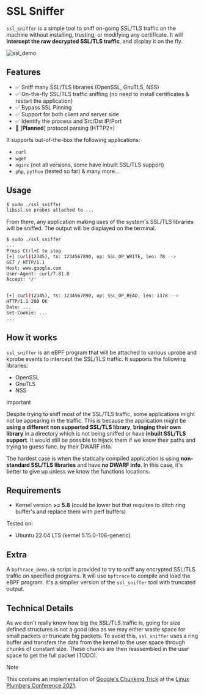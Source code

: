 # SSL Sniffer

`ssl_sniffer` is a simple tool to sniff on-going SSL/TLS traffic on the machine without installing, trusting, or modifying any certificate. It will **intercept the raw decrypted SSL/TLS traffic**, and display it on the fly.

![ssl_demo](../../.github/resources/ssl_sniffer_demo.gif)

## Features

- ✅ Sniff many SSL/TLS libraries (OpenSSL, GnuTLS, NSS)
- ✅ On-the-fly SSL/TLS traffic sniffing (no need to install certificates & restart the application)
- ✅ Bypass SSL Pinning
- ✅ Support for both client and server side
- ✅ Identify the process and Src/Dst IP/Port
- 🚧 [**Planned**] protocol parsing (HTTP2+)

It supports out-of-the-box the following applications:
- `curl`
- `wget`
- `nginx` (not all versions, some have inbuilt SSL/TLS support)
- `php`, `python` (tested so far)
& many more...

## Usage

```bash
$ sudo ./ssl_sniffer
libssl.so probes attached to ...
```

From there, any application making uses of the system's SSL/TLS libraries will be sniffed. The output will be displayed on the terminal.

```bash
$ sudo ./ssl_sniffer
...
Press Ctrl+C to stop
[+] curl(12345), ts: 1234567890, op: SSL_OP_WRITE, len: 78 -->
GET / HTTP/1.1
Host: www.google.com
User-Agent: curl/7.81.0
Accept: */*


[+] curl(12345), ts: 1234567890, op: SSL_OP_READ, len: 1378 -->
HTTP/1.1 200 OK
Date: ...
Set-Cookie: ...
...
```

## How it works

`ssl_sniffer` is an eBPF program that will be attached to various uprobe and kprobe events to intercept the SSL/TLS traffic. It supports the following libraries:
- OpenSSL
- GnuTLS
- NSS

> [!IMPORTANT]
> Despite trying to sniff most of the SSL/TLS traffic, some applications might not be appearing in the traffic. This is because the application might be **using a different non supported SSL/TLS library**, **bringing their own library** in a directory which is not being sniffed or have **inbuilt SSL/TLS support**. It would still be possible to hijack them if we know their paths and trying to guess func. by their DWARF info.
>
> The hardest case is when the statically compiled application is using **non-standard SSL/TLS libraries** and have **no DWARF info**. In this case, it's better to give up unless we know the functions locations.

## Requirements

- Kernel version **>= 5.8** (could be lower but that requires to ditch ring buffer's and replace them with perf buffers)

Tested on:
- Ubuntu 22.04 LTS (kernel 5.15.0-106-generic)

## Extra

A `bpftrace_demo.sh` script is provided to try to sniff any encrypted SSL/TLS traffic on specified programs. It will use `bpftrace` to compile and load the eBPF program. It's a simplier version of the `ssl_sniffer` tool with truncated output.

## Technical Details

As we don't really know how big the SSL/TLS traffic is, going for size defined structures is not a good idea as we may either waste space for small packets or truncate big packets. To avoid this, `ssl_sniffer` uses a ring buffer and transfers the data from the kernel to the user space through chunks of constant size. These chunks are then reassembled in the user space to get the full packet (TODO).

> [!NOTE]
> This contains an implementation of [Google's Chunking Trick](https://lpc.events/event/11/contributions/938/attachments/909/1788/BPF_Security_Google.pdf) at the [Linux Plumbers Conference 2021](https://lpc.events/2021/).